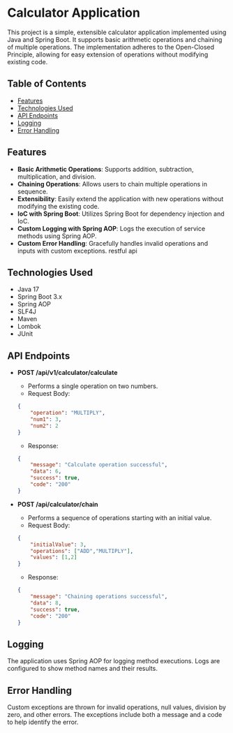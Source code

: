 # Calculator Application

This project is a simple, extensible calculator application implemented using Java and Spring Boot. It supports basic arithmetic operations and chaining of multiple operations. The implementation adheres to the Open-Closed Principle, allowing for easy extension of operations without modifying existing code.

## Table of Contents

- [Features](#features)
- [Technologies Used](#technologies-used)
- [API Endpoints](#api-endpoints)
- [Logging](#logging)
- [Error Handling](#error-handling)

## Features

- **Basic Arithmetic Operations**: Supports addition, subtraction, multiplication, and division.
- **Chaining Operations**: Allows users to chain multiple operations in sequence.
- **Extensibility**: Easily extend the application with new operations without modifying the existing code.
- **IoC with Spring Boot**: Utilizes Spring Boot for dependency injection and IoC.
- **Custom Logging with Spring AOP**: Logs the execution of service methods using Spring AOP.
- **Custom Error Handling**: Gracefully handles invalid operations and inputs with custom exceptions.
restful api

## Technologies Used

- Java 17
- Spring Boot 3.x
- Spring AOP
- SLF4J
- Maven
- Lombok
- JUnit

## API Endpoints

- **POST /api/v1/calculator/calculate**
    - Performs a single operation on two numbers.
    - Request Body:
    ```json
    {
        "operation": "MULTIPLY",
        "num1": 3,
        "num2": 2
    }
    ```
    - Response:
    ```json
    {
        "message": "Calculate operation successful",
        "data": 6,
        "success": true,
        "code": "200"
    }
    ```

- **POST /api/calculator/chain**
    - Performs a sequence of operations starting with an initial value.
    - Request Body:
    ```json
    {
        "initialValue": 3,
        "operations": ["ADD","MULTIPLY"],
        "values": [1,2]
    }
    ```
    - Response:
    ```json
    {
        "message": "Chaining operations successful",
        "data": 8,
        "success": true,
        "code": "200"
    }
    ```

## Logging

The application uses Spring AOP for logging method executions. Logs are configured to show method names and their results.

## Error Handling

Custom exceptions are thrown for invalid operations, null values, division by zero, and other errors. The exceptions include both a message and a code to help identify the error.




